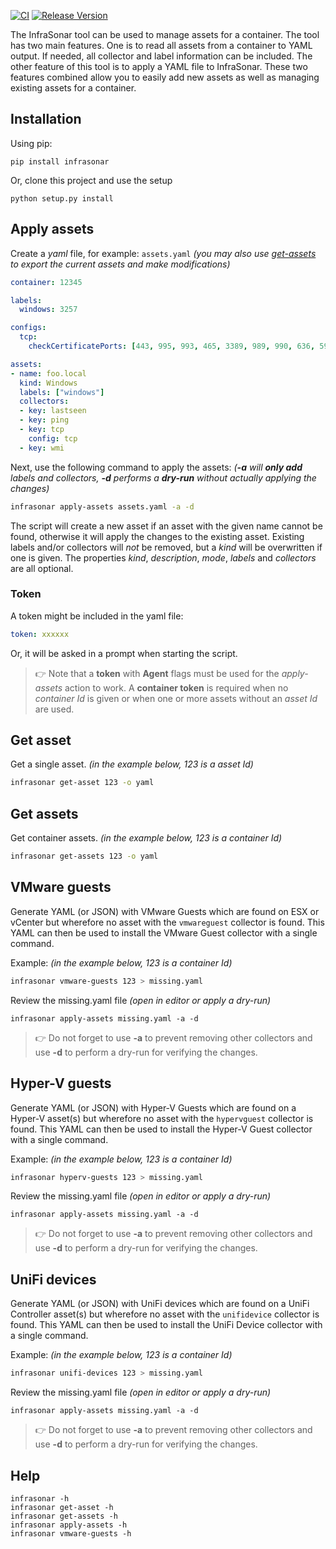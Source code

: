 [![CI](https://github.com/infrasonar/toolkit/workflows/CI/badge.svg)](https://github.com/infrasonar/toolkit/actions)
[![Release Version](https://img.shields.io/github/release/infrasonar/toolkit)](https://github.com/infrasonar/toolkit/releases)

The InfraSonar tool can be used to manage assets for a container. The tool has two main features. One is to read all assets from a container to YAML output. If needed, all collector and label information can be included.
The other feature of this tool is to apply a YAML file to InfraSonar. These two features combined allow you to easily add new assets as well as managing existing assets for a container.

## Installation

Using pip:

```shell
pip install infrasonar
```

Or, clone this project and use the setup

```shell
python setup.py install
```

## Apply assets

Create a _yaml_ file, for example: `assets.yaml` _(you may also use [get-assets](#get-assets) to export the current assets and make modifications)_

```yaml
container: 12345

labels:
  windows: 3257

configs:
  tcp:
    checkCertificatePorts: [443, 995, 993, 465, 3389, 989, 990, 636, 5986]

assets:
- name: foo.local
  kind: Windows
  labels: ["windows"]
  collectors:
  - key: lastseen
  - key: ping
  - key: tcp
    config: tcp
  - key: wmi
```

Next, use the following command to apply the assets: _(**-a** will **only add** labels and collectors, **-d** performs a **dry-run** without actually applying the changes)_

```bash
infrasonar apply-assets assets.yaml -a -d
```

The script will create a new asset if an asset with the given name cannot be found, otherwise it will apply the changes to the existing asset. Existing labels and/or collectors will _not_ be removed, but a _kind_ will be overwritten if one is given. The properties _kind_, _description_, _mode_, _labels_ and _collectors_ are all optional.

### Token

A token might be included in the yaml file:
```yaml
token: xxxxxx
```

Or, it will be asked in a prompt when starting the script.

> :point_right: Note that a **token** with **Agent** flags must be used for the _apply-assets_ action to work. A **container token** is required when no _container Id_ is given or when one or more assets without an _asset Id_ are used.


## Get asset

Get a single asset. _(in the example below, 123 is a asset Id)_

```bash
infrasonar get-asset 123 -o yaml
```

## Get assets

Get container assets. _(in the example below, 123 is a container Id)_

```bash
infrasonar get-assets 123 -o yaml
```


## VMware guests

Generate YAML (or JSON) with VMware Guests which are found on ESX or vCenter but wherefore no asset with the `vmwareguest` collector is found. This YAML can then be used to install the VMware Guest collector with a single command.

Example:  _(in the example below, 123 is a container Id)_

```bash
infrasonar vmware-guests 123 > missing.yaml
```

Review the missing.yaml file _(open in editor or apply a dry-run)_

```
infrasonar apply-assets missing.yaml -a -d
```

> :point_right: Do not forget to use **-a** to prevent removing other collectors and use **-d** to perform a dry-run for verifying the changes.

## Hyper-V guests

Generate YAML (or JSON) with Hyper-V Guests which are found on a Hyper-V asset(s) but wherefore no asset with the `hypervguest` collector is found. This YAML can then be used to install the Hyper-V Guest collector with a single command.

Example:  _(in the example below, 123 is a container Id)_

```bash
infrasonar hyperv-guests 123 > missing.yaml
```

Review the missing.yaml file _(open in editor or apply a dry-run)_

```
infrasonar apply-assets missing.yaml -a -d
```

> :point_right: Do not forget to use **-a** to prevent removing other collectors and use **-d** to perform a dry-run for verifying the changes.

## UniFi devices

Generate YAML (or JSON) with UniFi devices which are found on a UniFi Controller asset(s) but wherefore no asset with the `unifidevice` collector is found. This YAML can then be used to install the UniFi Device collector with a single command.

Example:  _(in the example below, 123 is a container Id)_

```bash
infrasonar unifi-devices 123 > missing.yaml
```

Review the missing.yaml file _(open in editor or apply a dry-run)_

```
infrasonar apply-assets missing.yaml -a -d
```

> :point_right: Do not forget to use **-a** to prevent removing other collectors and use **-d** to perform a dry-run for verifying the changes.

## Help

```
infrasonar -h
infrasonar get-asset -h
infrasonar get-assets -h
infrasonar apply-assets -h
infrasonar vmware-guests -h
```
